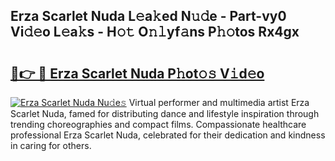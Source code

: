 ## Erza Scarlet Nuda L𝚎a𝚔ed N𝚞𝚍e - Part-vy0 Vi𝚍𝚎o L𝚎a𝚔s - H𝚘𝚝 O𝚗𝚕yf𝚊ns P𝚑𝚘tos Rx4gx

# <h2><a href="http://kf86xvj.oniu.top/?m=Erza+Scarlet+Nuda">🔗👉 🔴 Erza Scarlet Nuda P𝚑ot𝚘𝚜 V𝚒d𝚎o</a></h2>

[![Erza Scarlet Nuda Nu𝚍e𝚜](https://i.imgur.com/0qMVB7G.gif)](http://kf86xvj.oniu.top/?m=Erza+Scarlet+Nuda)
Virtual performer and multimedia artist Erza Scarlet Nuda, famed for distributing dance and lifestyle inspiration through trending choreographies and compact films. Compassionate healthcare professional Erza Scarlet Nuda, celebrated for their dedication and kindness in caring for others.  
